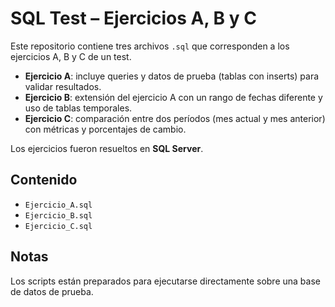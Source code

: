 # SQL Test – Ejercicios A, B y C

Este repositorio contiene tres archivos `.sql` que corresponden a los ejercicios A, B y C de un test.

- **Ejercicio A**: incluye queries y datos de prueba (tablas con inserts) para validar resultados.  
- **Ejercicio B**: extensión del ejercicio A con un rango de fechas diferente y uso de tablas temporales.  
- **Ejercicio C**: comparación entre dos períodos (mes actual y mes anterior) con métricas y porcentajes de cambio.  

Los ejercicios fueron resueltos en **SQL Server**.

## Contenido
- `Ejercicio_A.sql`
- `Ejercicio_B.sql`
- `Ejercicio_C.sql`

## Notas
Los scripts están preparados para ejecutarse directamente sobre una base de datos de prueba.
